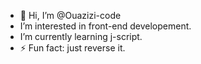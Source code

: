 - 👋 Hi, I’m @Ouazizi-code
-  I’m interested in front-end developement.
-  I’m currently learning j-script.
- ⚡ Fun fact: just reverse it. 

<!---
Ouazizi-code/Ouazizi-code is a ✨ special ✨ repository because its `README.md` (this file) appears on your GitHub profile.
You can click the Preview link to take a look at your changes.
--->
